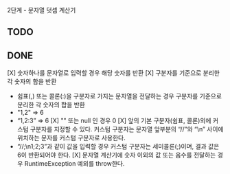 2단계 - 문자열 덧셈 계산기

## TODO

## DONE
[X] 숫자하나를 문자열로 입력할 경우 해당 숫자를 반환
[X] 구분자를 기준으로 분리한 각 숫자의 합을 반환
 - 쉼표(,) 또는 콜론(:)을 구분자로 가지는 문자열을 전달하는 경우 구분자를 기준으로 분리한 각 숫자의 합을 반환
 - "1,2" => 6
 - “1,2:3” => 6
[X] "" 또는 null 인 경우 0
[X] 앞의 기본 구분자(쉼표, 콜론)외에 커스텀 구분자를 지정할 수 있다. 커스텀 구분자는 문자열 앞부분의 “//”와 “\n” 사이에 위치하는 문자를 커스텀 구분자로 사용한다.
 - “//;\n1;2;3”과 같이 값을 입력할 경우 커스텀 구분자는 세미콜론(;)이며, 결과 값은 6이 반환되어야 한다.
[X] 문자열 계산기에 숫자 이외의 값 또는 음수를 전달하는 경우 RuntimeException 예외를 throw한다.
